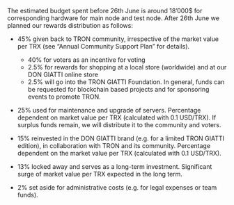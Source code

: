 The estimated budget spent before 26th June is around 18’000$ for corresponding hardware for main node and test node. After 26th June we planned our rewards distribution as follows:

- 45% given back to TRON community, irrespective of the market value per TRX (see “Annual Community Support Plan” for details).

  - 40% for voters as an incentive for voting
  - 2.5% for rewards for shopping at a local store (worldwide) and at our DON GIATTI online store
  - 2.5% will go into the TRON GIATTI Foundation. In general, funds can be requested for blockchain based projects and for sponsoring events to promote TRON.

- 25% used for maintenance and upgrade of servers. Percentage dependent on market value per TRX (calculated with 0.1 USD/TRX). If surplus funds remain, we will distribute it to the community and voters.

- 15% reinvested in the DON GIATTI brand (e.g. for a limited TRON GIATTI edition), in collaboration with TRON and its community. Percentage dependent on the market value per TRX (calculated with 0.1 USD/TRX).

- 13% locked away and serves as a long-term investment. Significant surge of market value per TRX expected in the long term.

- 2% set aside for administrative costs (e.g. for legal expenses or team funds).




